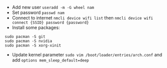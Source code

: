 * Add new user `useradd -m -G wheel nam`
* Set password `passwd nam`
* Connect to internet `nmcli device wifi list` then `nmcli device wifi connect {SSID} password {password}`
* Install some packages:
```
sudo pacman -S git
sudo pacman -S nvidia
sudo pacman -S xorg-xinit
```
* Update kernel parameter `sudo vim /boot/loader/entries/arch.conf` and add `options mem_sleep_default=deep`
